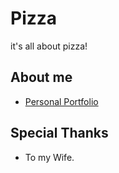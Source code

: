 # Pizza
it's all about pizza!
## About me
  * [Personal Portfolio](https://github.com/jonatoj)
## Special Thanks
  * To my Wife.
